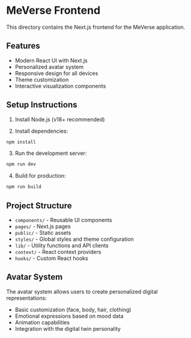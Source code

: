 # MeVerse Frontend

This directory contains the Next.js frontend for the MeVerse application.

## Features

- Modern React UI with Next.js
- Personalized avatar system
- Responsive design for all devices
- Theme customization
- Interactive visualization components

## Setup Instructions

1. Install Node.js (v18+ recommended)

2. Install dependencies:
```bash
npm install
```

3. Run the development server:
```bash
npm run dev
```

4. Build for production:
```bash
npm run build
```

## Project Structure

- `components/` - Reusable UI components
- `pages/` - Next.js pages
- `public/` - Static assets
- `styles/` - Global styles and theme configuration
- `lib/` - Utility functions and API clients
- `context/` - React context providers
- `hooks/` - Custom React hooks

## Avatar System

The avatar system allows users to create personalized digital representations:

- Basic customization (face, body, hair, clothing)
- Emotional expressions based on mood data
- Animation capabilities
- Integration with the digital twin personality 